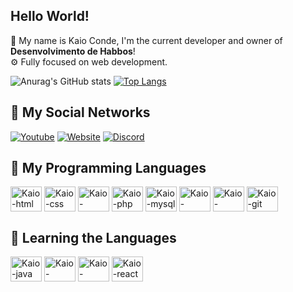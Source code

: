 ## Hello World!

👨 My name is Kaio Conde, I'm the current developer and owner of **Desenvolvimento de Habbos**!<br>
⚙️ Fully focused on web development.

![Anurag's GitHub stats](https://github-readme-stats.vercel.app/api?username=devhabbos&show_icons=true&theme=radical&hide=prs,issues,contribsl)
[![Top Langs](https://github-readme-stats.vercel.app/api/top-langs/?username=devhabbos&layout=compact)](https://github.com/anuraghazra/github-readme-stats)

## 💼 My Social Networks

[![Youtube](https://img.shields.io/badge/YouTube-FF0000?style=for-the-badge&logo=youtube&logoColor=white)](https://www.youtube.com/DesenvolvimentodeHabbos)
[![Website](https://img.shields.io/badge/website-000000?style=for-the-badge&logo=About.me&logoColor=white)](https://devhabbo.online/)
[![Discord](https://img.shields.io/badge/Discord-7289DA?style=for-the-badge&logo=discord&logoColor=white)](https://discord.gg/YDmbap49bJ)

## 🤖 My Programming Languages

<div>
  <img align="center" alt="Kaio-html" height="40" width="50" src="https://cdn.jsdelivr.net/gh/devicons/devicon/icons/html5/html5-plain-wordmark.svg"/>
  <img align="center" alt="Kaio-css" height="40" width="50" src="https://cdn.jsdelivr.net/gh/devicons/devicon/icons/css3/css3-plain-wordmark.svg"/>
  <img align="center" alt="Kaio-javascript" height="40" width="50" src="https://cdn.jsdelivr.net/gh/devicons/devicon/icons/javascript/javascript-original.svg"/>
  <img align="center" alt="Kaio-php" height="40" width="50" src="https://cdn.jsdelivr.net/gh/devicons/devicon/icons/php/php-original.svg"/>
  <img align="center" alt="Kaio-mysql" height="40" width="50" src="https://cdn.jsdelivr.net/gh/devicons/devicon/icons/mysql/mysql-original-wordmark.svg"/>
  <img align="center" alt="Kaio-nodejs" height="40" width="50" src="https://cdn.jsdelivr.net/gh/devicons/devicon/icons/nodejs/nodejs-original.svg"/>
  <img align="center" alt="Kaio-github" height="40" width="50" src="https://cdn.jsdelivr.net/gh/devicons/devicon/icons/github/github-original-wordmark.svg"/>
  <img align="center" alt="Kaio-git" height="40" width="50" src="https://cdn.jsdelivr.net/gh/devicons/devicon/icons/git/git-original.svg"/>
</div>

## 🦾 Learning the Languages

<div>
  <img align="center" alt="Kaio-java" height="40" width="50" src="https://cdn.jsdelivr.net/gh/devicons/devicon/icons/java/java-plain.svg"/>
  <img align="center" alt="Kaio-cplusplus" height="40" width="50" src="https://cdn.jsdelivr.net/gh/devicons/devicon/icons/cplusplus/cplusplus-line.svg"/>
  <img align="center" alt="Kaio-csharp" height="40" width="50" src="https://cdn.jsdelivr.net/gh/devicons/devicon/icons/csharp/csharp-line.svg"/>
  <img align="center" alt="Kaio-react" height="40" width="50" src="https://cdn.jsdelivr.net/gh/devicons/devicon/icons/react/react-original-wordmark.svg"/>
</div>
